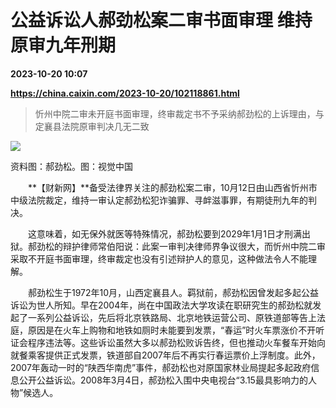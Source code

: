 # 公益诉讼人郝劲松案二审书面审理 维持原审九年刑期

**2023-10-20 10:07**

**https://china.caixin.com/2023-10-20/102118861.html**

> 忻州中院二审未开庭书面审理，终审裁定书不予采纳郝劲松的上诉理由，与定襄县法院原审判决几无二致

  

![](https://img.caixin.com/2023-10-20/169779625757787_840_560.jpg)

资料图：郝劲松。图：视觉中国

  

　　**【财新网】**备受法律界关注的郝劲松案二审，10月12日由山西省忻州市中级法院裁定，维持一审认定郝劲松犯诈骗罪、寻衅滋事罪，有期徒刑九年的判决。

　　这意味着，如无保外就医等特殊情况，郝劲松要到2029年1月1日才刑满出狱。郝劲松的辩护律师常伯阳说：此案一审判决律师界争议很大，而忻州中院二审采取不开庭书面审理，终审裁定也没有引述辩护人的意见，这种做法令人不能理解。

　　郝劲松生于1972年10月，山西定襄县人。羁狱前，郝劲松因曾发起多起公益诉讼为世人所知。早在2004年，尚在中国政法大学攻读在职研究生的郝劲松就发起了一系列公益诉讼，先后将北京铁路局、北京地铁运营公司、原铁道部等告上法庭，原因是在火车上购物和地铁如厕时未能要到发票，“春运”时火车票涨价不开听证会程序违法等。这些诉讼虽然大多以郝劲松败诉告终，但也推动火车餐车开始向就餐乘客提供正式发票，铁道部自2007年后不再实行春运票价上浮制度。此外，2007年轰动一时的“陕西华南虎”事件，郝劲松也对原国家林业局提起多起政府信息公开公益诉讼。2008年3月4日，郝劲松入围中央电视台“3.15最具影响力的人物”候选人。